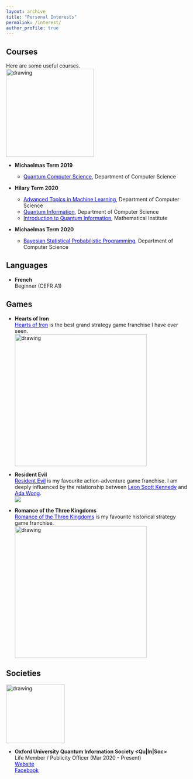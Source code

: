 ```yaml
---
layout: archive
title: "Personal Interests"
permalink: /interest/
author_profile: true
---
```

## Courses  
Here are some useful courses.  
<a><img src="https://eveningdong.github.io/images/oxford.png" alt="drawing" width="240px"/></a>  
* **Michaelmas Term 2019**  
  + [<span style="color:blue">Quantum Computer Science</span>](https://www.cs.ox.ac.uk/teaching/courses/2019-2020/quantum), Department of Computer Science  
  
* **Hilary Term 2020**  
  + [<span style="color:blue">Advanced Topics in Machine Learning</span>](https://www.cs.ox.ac.uk/teaching/courses/2019-2020/advml), Department of Computer Science  
  + [<span style="color:blue">Quantum Information</span>](https://www.cs.ox.ac.uk/teaching/courses/2019-2020/qi), Department of Computer Science  
  + [<span style="color:blue">Introduction to Quantum Information</span>](https://www.arturekert.com/quantum), Mathematical Institute  

* **Michaelmas Term 2020**  
  + [<span style="color:blue">Bayesian Statistical Probabilistic Programming</span>](http://www.cs.ox.ac.uk/teaching/courses/2020-2021/SPP), Department of Computer Science  

## Languages  
* **French**  
  Beginner (CEFR A1)


## Games
* **Hearts of Iron**  
[<span style="color:blue">Hearts of Iron</span>](http://en.wikipedia.org/wiki/Hearts_of_Iron) is the best grand strategy game franchise I have ever seen.  
<a><img src="https://eveningdong.github.io/images/hoi.jpg"  alt="drawing" width="360px"/></a>  

* **Resident Evil**  
[<span style="color:blue">Resident Evil</span>](https://residentevil.fandom.com) is my favourite action-adventure game franchise. I am deeply influenced by the relationship between [<span style="color:blue">Leon Scott Kennedy</span>](https://residentevil.fandom.com/wiki/Leon_Scott_Kennedy) and [<span style="color:blue">Ada Wong</span>](https://residentevil.fandom.com/wiki/Ada_Wong).  
<a><img src="https://eveningdong.github.io/images/re.gif"/></a>  

* **Romance of the Three Kingdoms**  
[<span style="color:blue">Romance of the Three Kingdoms</span>](https://koei.fandom.com/wiki/Romance_of_the_Three_Kingdoms_(series)) is my favourite historical strategy game franchise.  
<a><img src="https://eveningdong.github.io/images/rotk.jpeg" alt="drawing" width="360px"/></a>  


## Societies
<a><img src="https://eveningdong.github.io/images/qis.jpg" alt="drawing" width="160px"/></a>  
* **Oxford University Quantum Information Society <Qu|In|Soc>**  
  Life Member / Publicity Officer (Mar 2020 - Present)  
  [<span style="color:blue">Website</span>](https://quantum-information-society.webnode.co.uk/)  
  [<span style="color:blue">Facebook</span>](https://www.facebook.com/quantuminfosoc/)
